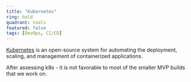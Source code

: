 ```yaml
---
title: "Kubernetes"
ring: hold
quadrant: tools
featured: false
tags: [DevOps, CI/CD]
---
```


[Kubernetes](https://kubernetes.io/) is an open-source system for automating the deployment, scaling, and management of containerized applications.

After assessing k8s - it is not favorable to most of the smaller MVP builds that we work on.
